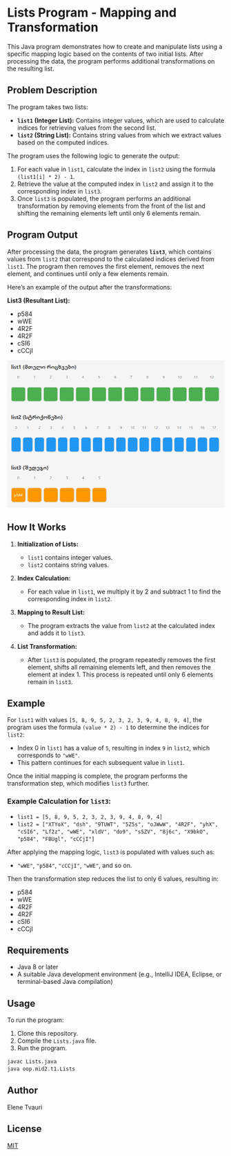 # Lists Program - Mapping and Transformation

This Java program demonstrates how to create and manipulate lists using a specific mapping logic based on the contents of two initial lists. After processing the data, the program performs additional transformations on the resulting list.

## Problem Description

The program takes two lists:

- **`list1` (Integer List):** Contains integer values, which are used to calculate indices for retrieving values from the second list.
- **`list2` (String List):** Contains string values from which we extract values based on the computed indices.

The program uses the following logic to generate the output:

1. For each value in `list1`, calculate the index in `list2` using the formula `(list1[i] * 2) - 1`.
2. Retrieve the value at the computed index in `list2` and assign it to the corresponding index in `list3`.
3. Once `list3` is populated, the program performs an additional transformation by removing elements from the front of the list and shifting the remaining elements left until only 6 elements remain.

## Program Output

After processing the data, the program generates **`list3`**, which contains values from `list2` that correspond to the calculated indices derived from `list1`. The program then removes the first element, removes the next element, and continues until only a few elements remain.

Here’s an example of the output after the transformations:

**List3 (Resultant List):**
- p584
- wWE
- 4R2F
- 4R2F
- cSI6
- cCCjI

![img](https://github.com/CSelenetvauri/midterm2/blob/main/image.png "text")



## How It Works

1. **Initialization of Lists:**
   - `list1` contains integer values.
   - `list2` contains string values.

2. **Index Calculation:**
   - For each value in `list1`, we multiply it by 2 and subtract 1 to find the corresponding index in `list2`.

3. **Mapping to Result List:**
   - The program extracts the value from `list2` at the calculated index and adds it to `list3`.

4. **List Transformation:**
   - After `list3` is populated, the program repeatedly removes the first element, shifts all remaining elements left, and then removes the element at index 1. This process is repeated until only 6 elements remain in `list3`.

## Example

For `list1` with values `[5, 8, 9, 5, 2, 3, 2, 3, 9, 4, 8, 9, 4]`, the program uses the formula `(value * 2) - 1` to determine the indices for `list2`:

- Index 0 in `list1` has a value of `5`, resulting in index `9` in `list2`, which corresponds to `"wWE"`.
- This pattern continues for each subsequent value in `list1`.

Once the initial mapping is complete, the program performs the transformation step, which modifies `list3` further.

### Example Calculation for `list3`:

- `list1 = [5, 8, 9, 5, 2, 3, 2, 3, 9, 4, 8, 9, 4]`
- `list2 = ["XTYoX", "dsh", "9TUWT", "5Z5s", "oJWwW", "4R2F", "yhX", "cSI6", "Lf2z", "wWE", "xldV", "do9", "s5ZV", "8j6c", "X9bkO", "p584", "FBUgl", "cCCjI"]`

After applying the mapping logic, `list3` is populated with values such as:
- `"wWE"`, `"p584"`, `"cCCjI"`, `"wWE"`, and so on.

Then the transformation step reduces the list to only 6 values, resulting in:
- p584
- wWE
- 4R2F
- 4R2F
- cSI6
- cCCjI


## Requirements

- Java 8 or later
- A suitable Java development environment (e.g., IntelliJ IDEA, Eclipse, or terminal-based Java compilation)

## Usage

To run the program:

1. Clone this repository.
2. Compile the `Lists.java` file.
3. Run the program.

```bash
javac Lists.java
java oop.mid2.t1.Lists
```

## Author
Elene Tvauri

## License

[MIT](https://choosealicense.com/licenses/mit/)